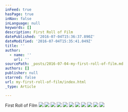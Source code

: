 ```yaml
---
inFeed: true
hasPage: true
inNav: false
inLanguage: null
keywords: []
description: First Roll of Film
datePublished: '2016-07-04T15:36:37.890Z'
dateModified: '2016-07-04T15:35:41.049Z'
title: ''
author:
  - name: ''
    url: ''
sourcePath: _posts/2016-07-04-my-first-roll-of-film.md
authors: []
publisher: null
starred: false
url: my-first-roll-of-film/index.html
_type: Article

---
```

First Roll of Film
![](https://imgflo.herokuapp.com/graph/vahj1ThiexotieMo/1b14efaead2aa794852344e6c4fe94b3/croprotate.jpg?cropheight=3769&cropwidth=5652&degrees=0&input=https%3A%2F%2Fthe-grid-user-content.s3-us-west-2.amazonaws.com%2F47ea2c89-ada7-47ea-8f76-d4788d3f3730.jpg&x=0&y=0)
![](https://imgflo.herokuapp.com/graph/vahj1ThiexotieMo/0d5a59c916d63e0c303a40fb68450542/croprotate.jpg?cropheight=3781&cropwidth=5580&degrees=0&input=https%3A%2F%2Fthe-grid-user-content.s3-us-west-2.amazonaws.com%2F5db33547-1f1a-4c1f-8629-36b48a1a9476.jpg&x=0&y=0)
![](https://imgflo.herokuapp.com/graph/vahj1ThiexotieMo/1a89526f8eb45fb84fe15fb25c220595/croprotate.jpg?cropheight=3789&cropwidth=5616&degrees=0&input=https%3A%2F%2Fthe-grid-user-content.s3-us-west-2.amazonaws.com%2F21c2db34-6a8e-431b-9e30-cd5771111d1c.jpg&x=0&y=0)
![](https://the-grid-user-content.s3-us-west-2.amazonaws.com/7dfe47f4-557d-4ba3-8a8d-6c0b7d9e750a.jpg)
![](https://the-grid-user-content.s3-us-west-2.amazonaws.com/bdf3402b-ce34-497c-8312-9fd36224fd7d.jpg)
![](https://the-grid-user-content.s3-us-west-2.amazonaws.com/84cb8f10-f496-41e7-9e55-0690e3747444.jpg)
![](https://the-grid-user-content.s3-us-west-2.amazonaws.com/b73d68e6-d635-44e2-b99d-d65eb21ed46a.jpg)
![](https://the-grid-user-content.s3-us-west-2.amazonaws.com/37f15377-f63d-4b53-9284-552f24ccab44.jpg)
![](https://the-grid-user-content.s3-us-west-2.amazonaws.com/ee0cc76b-b9fd-4e67-8c11-abc10a80f064.jpg)
![](https://the-grid-user-content.s3-us-west-2.amazonaws.com/32e49282-59ac-4b05-acd8-3bb4a080b00a.jpg)
![](https://the-grid-user-content.s3-us-west-2.amazonaws.com/289daf3b-c833-41fa-88f1-5717af38f45a.jpg)